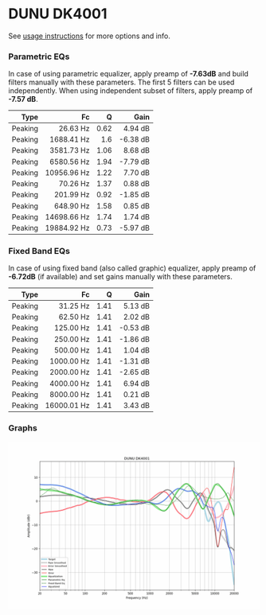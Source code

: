 # DUNU DK4001
See [usage instructions](https://github.com/jaakkopasanen/AutoEq#usage) for more options and info.

### Parametric EQs
In case of using parametric equalizer, apply preamp of **-7.63dB** and build filters manually
with these parameters. The first 5 filters can be used independently.
When using independent subset of filters, apply preamp of **-7.57 dB**.

| Type    | Fc          |    Q | Gain     |
|--------:|------------:|-----:|---------:|
| Peaking | 26.63 Hz    | 0.62 | 4.94 dB  |
| Peaking | 1688.41 Hz  | 1.6  | -6.38 dB |
| Peaking | 3581.73 Hz  | 1.06 | 8.68 dB  |
| Peaking | 6580.56 Hz  | 1.94 | -7.79 dB |
| Peaking | 10956.96 Hz | 1.22 | 7.70 dB  |
| Peaking | 70.26 Hz    | 1.37 | 0.88 dB  |
| Peaking | 201.99 Hz   | 0.92 | -1.85 dB |
| Peaking | 648.90 Hz   | 1.58 | 0.85 dB  |
| Peaking | 14698.66 Hz | 1.74 | 1.74 dB  |
| Peaking | 19884.92 Hz | 0.73 | -5.97 dB |

### Fixed Band EQs
In case of using fixed band (also called graphic) equalizer, apply preamp of **-6.72dB**
(if available) and set gains manually with these parameters.

| Type    | Fc          |    Q | Gain     |
|--------:|------------:|-----:|---------:|
| Peaking | 31.25 Hz    | 1.41 | 5.13 dB  |
| Peaking | 62.50 Hz    | 1.41 | 2.02 dB  |
| Peaking | 125.00 Hz   | 1.41 | -0.53 dB |
| Peaking | 250.00 Hz   | 1.41 | -1.86 dB |
| Peaking | 500.00 Hz   | 1.41 | 1.04 dB  |
| Peaking | 1000.00 Hz  | 1.41 | -1.31 dB |
| Peaking | 2000.00 Hz  | 1.41 | -2.65 dB |
| Peaking | 4000.00 Hz  | 1.41 | 6.94 dB  |
| Peaking | 8000.00 Hz  | 1.41 | 0.21 dB  |
| Peaking | 16000.01 Hz | 1.41 | 3.43 dB  |

### Graphs
![](./DUNU%20DK4001.png)